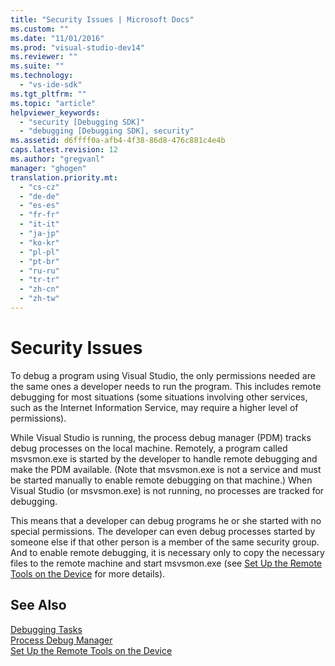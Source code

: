 ```yaml
---
title: "Security Issues | Microsoft Docs"
ms.custom: ""
ms.date: "11/01/2016"
ms.prod: "visual-studio-dev14"
ms.reviewer: ""
ms.suite: ""
ms.technology: 
  - "vs-ide-sdk"
ms.tgt_pltfrm: ""
ms.topic: "article"
helpviewer_keywords: 
  - "security [Debugging SDK]"
  - "debugging [Debugging SDK], security"
ms.assetid: d6ffff0a-afb4-4f38-86d8-476c881c4e4b
caps.latest.revision: 12
ms.author: "gregvanl"
manager: "ghogen"
translation.priority.mt: 
  - "cs-cz"
  - "de-de"
  - "es-es"
  - "fr-fr"
  - "it-it"
  - "ja-jp"
  - "ko-kr"
  - "pl-pl"
  - "pt-br"
  - "ru-ru"
  - "tr-tr"
  - "zh-cn"
  - "zh-tw"
---
```

# Security Issues
To debug a program using Visual Studio, the only permissions needed are the same ones a developer needs to run the program. This includes remote debugging for most situations (some situations involving other services, such as the Internet Information Service, may require a higher level of permissions).  
  
 While Visual Studio is running, the process debug manager (PDM) tracks debug processes on the local machine. Remotely, a program called msvsmon.exe is started by the developer to handle remote debugging and make the PDM available. (Note that msvsmon.exe is not a service and must be started manually to enable remote debugging on that machine.) When Visual Studio (or msvsmon.exe) is not running, no processes are tracked for debugging.  
  
 This means that a developer can debug programs he or she started with no special permissions. The developer can even debug processes started by someone else if that other person is a member of the same security group. And to enable remote debugging, it is necessary only to copy the necessary files to the remote machine and start msvsmon.exe (see [Set Up the Remote Tools on the Device](../Topic/Set%20Up%20the%20Remote%20Tools%20on%20the%20Device.md) for more details).  
  
## See Also  
 [Debugging Tasks](../../extensibility/debugger/debugging-tasks.md)   
 [Process Debug Manager](../../extensibility/debugger/process-debug-manager.md)   
 [Set Up the Remote Tools on the Device](../Topic/Set%20Up%20the%20Remote%20Tools%20on%20the%20Device.md)